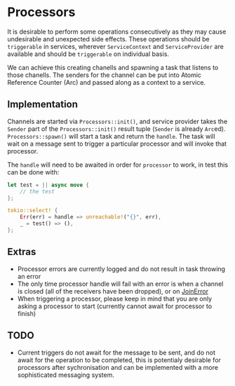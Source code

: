 # Processors

It is desirable to perform some operations consecutively as they may cause undesirable and unexpected side effects. These operations should be `triggerable` in services, wherever `ServiceContext` and `ServiceProvider` are available and should be `triggerable` on individual basis.

We can achieve this creating chanells and spawning a task that listens to those chanells. The senders for the channel can be put into Atomic Reference Counter (Arc) and passed along as a context to a service.

## Implementation

Channels are started via `Processors::init()`, and service provider takes the `Sender` part of the `Processors::init()` result tuple (`Sender` is already `Arc`ed). `Processors::spawn()` will start a task and return the `handle`. The task will wait on a message sent to trigger a particular processor and will invoke that processor.

The `handle` will need to be awaited in order for `processor` to work, in test this can be done with:

```rust
let test = || async move {
    // the test
};

tokio::select! {
    Err(err) = handle => unreachable!("{}", err),
    _ = test() => (),
};
```

## Extras

* Processor errors are currently logged and do not result in task throwing an error
* The only time processor handle will fail with an error is when a channel is closed (all of the receivers have been dropped), or on [JoinError](https://durch.github.io/rust-goauth/tokio/task/struct.JoinError.html)
* When triggering a processor, please keep in mind that you are only asking a processor to start (currently cannot await for processor to finish)

## TODO

* Current triggers do not await for the message to be sent, and do not await for the operation to be completed, this is potentialy desirable for processors after sychronisation and can be implemented with a more sophisticated messaging system. 

